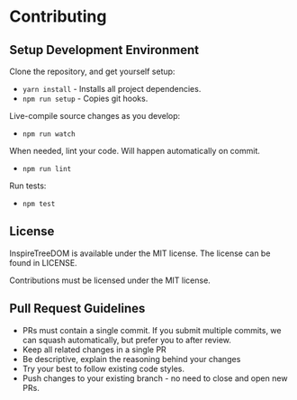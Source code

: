 # Contributing

## Setup Development Environment

Clone the repository, and get yourself setup:

- `yarn install` - Installs all project dependencies.
- `npm run setup` - Copies git hooks.

Live-compile source changes as you develop:

- `npm run watch`

When needed, lint your code. Will happen automatically on commit.

- `npm run lint`

Run tests:

- `npm test`

## License

InspireTreeDOM is available under the MIT license. The license can be found in LICENSE.

Contributions must be licensed under the MIT license.

## Pull Request Guidelines

* PRs must contain a single commit. If you submit multiple commits, we can squash automatically, but prefer you to after review.
* Keep all related changes in a single PR
* Be descriptive, explain the reasoning behind your changes
* Try your best to follow existing code styles.
* Push changes to your existing branch - no need to close and open new PRs.
